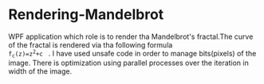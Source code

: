 # Rendering-Mandelbrot
WPF application which role is to render tha Mandelbrot's fractal.The curve of the fractal is rendered via tha following formula
<code> f<sub>c</sub>(z)=z<sup>2</sup>+c </code> .
I have used unsafe code in order to manage bits(pixels) of the image. 
There is optimization using parallel processes over the iteration in width of the image.
